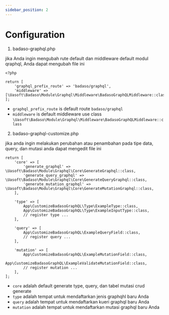 ```yaml
---
sidebar_position: 2
---
```


# Configuration

1. badaso-graphql.php

jika Anda ingin mengubah rute default dan middleware default modul qraphql, Anda dapat mengubah file ini
```
<?php

return [
    'graphql_prefix_route' => 'badaso/graphql', 
    'middleware' => [\Uasoft\Badaso\Module\Graphql\Middleware\BadasoGraphQLMiddleware::class],
];
```
  - `graphql_prefix_route` is default route `badaso/graphql`
  - `middleware` is default middleware use class `\Uasoft\Badaso\Module\Graphql\Middleware\BadasoGraphQLMiddleware::class`

2. badaso-graphql-customize.php

jika anda ingin melakukan perubahan atau penambahan pada tipe data, query, dan mutasi anda dapat mengedit file ini
```
return [
    'core' => [
        'generate_graphql' => \Uasoft\Badaso\Module\Graphql\Core\GenerateGraphql::class,
        'generate_query_graphql' => \Uasoft\Badaso\Module\Graphql\Core\GenerateQueryGraphql::class,
        'generate_mutation_graphql' => \Uasoft\Badaso\Module\Graphql\Core\GenerateMutationGraphql::class,
    ],

    'type' => [
        App\CustomizeBadasoGraphQL\Type\ExampleType::class,
        App\CustomizeBadasoGraphQL\Type\ExampleInputType::class,
        // register type ...
    ],

    'query' => [
        App\CustomizeBadasoGraphQL\ExampleQueryField::class,
        // register query ...
    ],

    'mutation' => [
        App\CustomizeBadasoGraphQL\ExampleMutationField::class,
        App\CustomizeBadasoGraphQL\ExampleValidateMutationField::class,
        // register mutation ...
    ],
];
```
 - `core` adalah default generate type, query, dan tabel mutasi crud generate
 - `type` adalah tempat untuk mendaftarkan jenis graphqhl baru Anda
 - `query` adalah tempat untuk mendaftarkan kueri graphql baru Anda
 - `mutation` adalah tempat untuk mendaftarkan mutasi graphql baru Anda